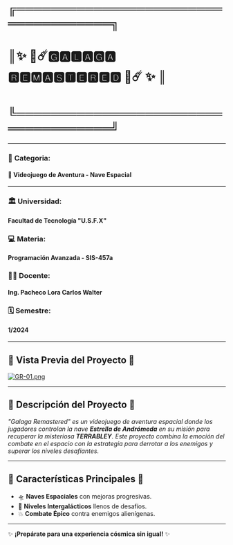 # ╔════════════════════════════════════╗  
# ║✨  🚀☄️🅶🅰🅻🅰🅶🅰 ​🆁🅴🅼🅰🆂🆃🅴🆁🅴🅳 🚀☄️  ✨ ║  
# ╚════════════════════════════════════╝  

---

### 🌌 **Categoria**: 
#### 🚀 **Videojuego de Aventura - Nave Espacial**

---

### 🏛️ **Universidad**: 
#### **Facultad de Tecnología "U.S.F.X"**

### 💻 **Materia**: 
#### **Programación Avanzada - SIS-457a**

### 👨‍🏫 **Docente**: 
#### **Ing. Pacheco Lora Carlos Walter**

### 🗓️ **Semestre**: 
#### **1/2024**

---

## 🌠 **Vista Previa del Proyecto** 🌠

[![GR-01.png](https://i.postimg.cc/kXCtPfzr/GR-01.png)](https://postimg.cc/HjSLQ4T3)

---

## 🌌 **Descripción del Proyecto** 🌌

_"Galaga Remastered" es un videojuego de aventura espacial donde los jugadores controlan la nave **Estrella de Andrómeda** en su misión para recuperar la misteriosa **TERRABLEY**. Este proyecto combina la emoción del combate en el espacio con la estrategia para derrotar a los enemigos y superar los niveles desafiantes._

---

## 🚀 **Características Principales** 🚀

- 🛸 **Naves Espaciales** con mejoras progresivas.
- 🌠 **Niveles Intergalácticos** llenos de desafíos.
- 💥 **Combate Épico** contra enemigos alienígenas.

---

✨ **¡Prepárate para una experiencia cósmica sin igual!** ✨
